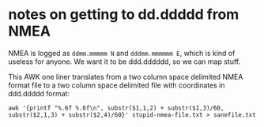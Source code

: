 # notes on getting to dd.ddddd from NMEA

NMEA is logged as `ddmm.mmmmm N` and `dddmm.mmmmmm E`, which is kind of useless for anyone. We want it to be ddd.dddddd, so we can map stuff.

This AWK one liner translates from a two column space delimited NMEA format file to a two column space delimited file with coordinates in ddd.ddddd format:

`awk '{printf "%.6f %.6f\n", substr($1,1,2) + substr($1,3)/60, substr($2,1,3) + substr($2,4)/60}' stupid-nmea-file.txt > sanefile.txt`
